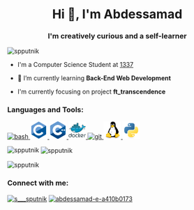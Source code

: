 <h1 align="center">Hi 👋, I'm Abdessamad</h1>
<h3 align="center">I'm creatively curious and a self-learner</h3>

<p align="left"> <img src="https://komarev.com/ghpvc/?username=spputnik&label=Profile%20views&color=0e75b6&style=flat" alt="spputnik" /> </p>

- I'm a Computer Science Student at [1337](https://1337.ma/en/)

- 🌱 I’m currently learning **Back-End Web Development**

- I'm currently focusing on project **ft_transcendence**

<h3 align="left">Languages and Tools:</h3>
<p align="left"> <a href="https://www.gnu.org/software/bash/" target="_blank" rel="noreferrer"> <img src="https://www.vectorlogo.zone/logos/gnu_bash/gnu_bash-icon.svg" alt="bash" width="40" height="40"/> </a> <a href="https://www.cprogramming.com/" target="_blank" rel="noreferrer"> <img src="https://raw.githubusercontent.com/devicons/devicon/master/icons/c/c-original.svg" alt="c" width="40" height="40"/> </a> <a href="https://www.w3schools.com/cpp/" target="_blank" rel="noreferrer"> <img src="https://raw.githubusercontent.com/devicons/devicon/master/icons/cplusplus/cplusplus-original.svg" alt="cplusplus" width="40" height="40"/> </a> <a href="https://www.docker.com/" target="_blank" rel="noreferrer"> <img src="https://raw.githubusercontent.com/devicons/devicon/master/icons/docker/docker-original-wordmark.svg" alt="docker" width="40" height="40"/> </a> <a href="https://git-scm.com/" target="_blank" rel="noreferrer"> <img src="https://www.vectorlogo.zone/logos/git-scm/git-scm-icon.svg" alt="git" width="40" height="40"/> </a> <a href="https://www.linux.org/" target="_blank" rel="noreferrer"> <img src="https://raw.githubusercontent.com/devicons/devicon/master/icons/linux/linux-original.svg" alt="linux" width="40" height="40"/> </a> <a href="https://www.python.org" target="_blank" rel="noreferrer"> <img src="https://raw.githubusercontent.com/devicons/devicon/master/icons/python/python-original.svg" alt="python" width="40" height="40"/> </a> </p>

<p><img align="left" src="https://github-readme-stats.vercel.app/api/top-langs?username=spputnik&show_icons=true&locale=en&layout=compact" alt="spputnik" /></p>

<p>&nbsp;<img align="center" src="https://github-readme-stats.vercel.app/api?username=spputnik&show_icons=true&locale=en" alt="spputnik" /></p>

<p><img align="center" src="https://github-readme-streak-stats.herokuapp.com/?user=spputnik&" alt="spputnik" /></p>

<h3 align="left">Connect with me:</h3>
<p align="left">
<a href="https://twitter.com/s___sputnik" target="blank"><img align="center" src="https://raw.githubusercontent.com/rahuldkjain/github-profile-readme-generator/master/src/images/icons/Social/twitter.svg" alt="s___sputnik" height="30" width="40" /></a>
<a href="https://linkedin.com/in/abdessamad-e-a410b0173" target="blank"><img align="center" src="https://raw.githubusercontent.com/rahuldkjain/github-profile-readme-generator/master/src/images/icons/Social/linked-in-alt.svg" alt="abdessamad-e-a410b0173" height="30" width="40" /></a>
</p>
